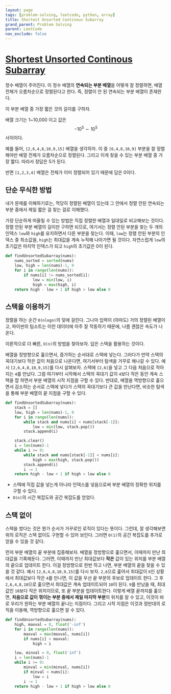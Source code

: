 ```yaml
---
layout: page
tags: [problem-solving, leetcode, python, array]
title: Shortest Unsorted Continous Subarray
grand_parent: Problem Solving
parent: LeetCode
nav_exclude: false
---
```


# [Shortest Unsorted Continous Subarray](https://leetcode.com/problems/shortest-unsorted-continous-subarray/)

 정수 배열이 주어진다. 이 정수 배열의 **연속되는 부분 배열**을 어떻게
 잘 정렬하면, 배열 전체가 오름차순으로 정렬된다고 한다. 즉, 정렬이 안
 된 연속되는 부분 배열이 존재한다.

 이 부분 배열 중 가장 짧은 것의 길이를 구하자.

 배열 크기는 1~10,000 이고 값은 $$ -10^5 \sim 10^5 $$ 사이이다.

 예를 들어, `[2,6,4,8,10,9,15]` 배열을 생각하자. 이 중 `[6,4,8,10,9]`
 부분을 잘 정렬해야만 배열 전체가 오름차순으로 정렬된다. 그리고 이게
 찾을 수 있는 부분 배열 중 가장 짧다. 따라서 정답은 5가 된다.

 반면 `[1,2,3,4]` 배열은 전체가 이미 정렬되어 있기 때문에 답은 0이다.

## 단순 무식한 방법

 내가 문제를 이해하기로는, 적당히 정렬된 배열이 있는데 그 안에서 정렬
 안된 연속되는 부분 중에서 제일 짧은 걸 찾는 걸로 이해했다.

 가장 단순하게 떠올릴 수 있는 방법은 직접 정렬한 배열과 일대일로
 비교해보는 것이다. 정렬 안된 부분 배열의 길이만 구하면 되므로,
 여기서는 정렬 안된 부분을 찾는 두 개의 인덱스 `low`와 `high`를
 유지하면서 다른 부분을 찾는다. 이때, `low`는 정렬 안된 부분의 인덱스
 중 최소값을, `high`는 최대값을 계속 누적해 나아가면 될
 것이다. 자연스럽게 `low`의 초기값은 마지막 인덱스가 되고 `high`의
 초기값은 0이 된다.

```python
def findUnsortedSubarray(nums):
    nums_sorted = sorted(nums)
    low, high = len(nums)-1, 0
    for i in range(len(nums)):
        if nums[i] != nums_sorted[i]:
            low = min(low, i)
            high = max(high, i)
    return high - low + 1 if high > low else 0
```

## 스택을 이용하기

 정렬을 하는 순간 `O(nlogn)`의 덫에 걸린다. 그나마 입력이 (아마도)
 거의 정렬된 배열이고, 파이썬의 팀소트는 이런 데이터에 아주 잘
 작동하기 때문에, 나름 괜찮은 속도가 나온다.

 이론적으로 더 빠른, `O(n)`의 방법을 찾아보자. 답은 스택을 활용하는
 것이다.

 배열을 정방향으로 훑으면서, 증가하는 순서대로 스택에 넣는다. 그러다가
 만약 스택의 꼭대기보다 작은 값이 처음으로 나온다면, 여기서부터 탐색을
 거꾸로 해나갈 수 있다. 예시 `[2,6,4,8,10,9,15]`를 다시
 살펴보자. 스택에 `[2,6]`을 넣고 그 다음 처음으로 작아지는 `4`를
 만났다. 그럼 여기부터 시작해서 스택의 꼭대기 값이 `4`보다 작은 동안
 계속 스택을 팝 하면서 부분 배열의 시작 지점을 구할 수 있다. 반대로,
 배열을 역방향으로 훑으면서 감소하는 순서로 스택에 넣다가 스택의
 꼭대기보다 큰 값을 만난다면, 비슷한 탐색을 통해 부분 배열의 끝 지점을
 구할 수 있다.

```python
def findUnsortedSubarray(nums):
    stack = []
    low, high = len(nums)-1, 0
    for i in range(len(nums)):
        while stack and nums[i] < nums[stack[-1]]:
            low = min(low, stack.pop())
        stack.append(i)

    stack.clear()
    i = len(nums)-1
    while i >= 0:
        while stack and nums[stack[-1]] < nums[i]:
            high = max(high, stack.pop())
        stack.append(i)
        i -= 1
    return high - low + 1 if high > low else 0
```

 - 스택에 직접 값을 넣는게 아니라 인덱스를 넣음으로써 부분 배열의
   정확한 위치를 구할 수 있다.
 - `O(n)`의 시간 복잡도와 공간 복잡도를 얻었다.

## 스택 없이

 스택을 썼다는 것은 뭔가 순서가 거꾸로인 로직이 있다는 뜻이다. 그런데,
 잘 생각해보면 위의 로직은 스택 없이도 구현할 수 있어 보인다. 그러면
 `O(1)`의 공간 복잡도를 추가로 얻을 수 있을 것 같다.

 먼저 부분 배열의 끝 부분에 집중해보자. 배열을 정방향으로 훑으면서,
 이때까지 만난 최대값을 기록해둔다. 그러면, 이때까지 만난 최대값보다
 **작은** 값이 있는 위치를 부분 배열의 끝으로 업데이트 한다. 이걸
 정방향으로 한번 하고 나면, 부분 배열의 끝을 찾을 수 있을 것
 같다. 예시 `[2,6,4,8,10,9,15]`를 다시 보자. `2,6`으로 훑어서 최대값이
 `6`인 상황에서 최대값보다 작은 `4`를 만나면, 이 값을 우선 끝 부분의
 후보로 업데이트 한다. 그 후 `2,6,4,8,10`으로 훑으면서 최대값은 계속
 업데이트되어 `10`이 된다. `9`를 만났을 때, 최대값인 `10`보다 작은
 위치이므로, 또 끝 부분을 업데이트한다. 이렇게 배열 끝까지를 훑으면,
 **처음으로 값이 꺾이는 부분 중에서 제일 마지막 부분**의 위치를 알 수
 있고, 이것이 바로 우리가 원하는 부분 배열의 끝나는 지점이다. 그리고
 시작 지점은 이것과 정반대의 로직을 이용해, 역방향으로 훑으면 알 수
 있다.

```python
def findUnsortedSubarray(nums):
    high, maxval = 0, float('-inf')
    for i in range(len(nums)):
        maxval = max(maxval, nums[i])
        if nums[i] < maxval:
            high = i

    low, minval = 0, float('inf')
    i = len(nums)-1
    while i >= 0:
        minval = min(minval, nums[i])
        if minval < nums[i]:
            low = i
        i -= 1
    return high - low + 1 if high > low else 0
```
